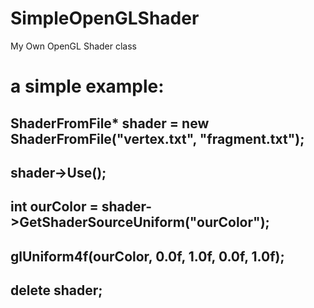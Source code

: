 # SimpleOpenGLShader
My Own OpenGL Shader class

# a simple example:

## ShaderFromFile* shader = new ShaderFromFile("vertex.txt", "fragment.txt");
## shader->Use();

## int ourColor = shader->GetShaderSourceUniform("ourColor");
## glUniform4f(ourColor, 0.0f, 1.0f, 0.0f, 1.0f);

## delete shader;
